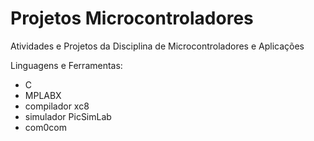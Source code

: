 # Projetos Microcontroladores
Atividades e Projetos da Disciplina de Microcontroladores e Aplicações

Linguagens e Ferramentas:
 - C
 - MPLABX
 - compilador xc8
 - simulador PicSimLab
 - com0com
